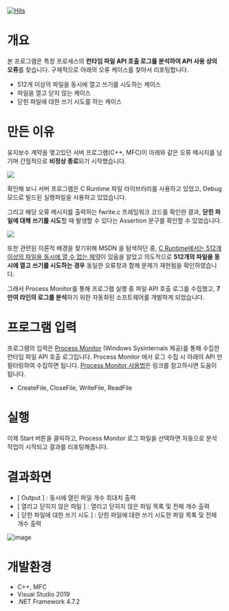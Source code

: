[![Hits](https://hits.seeyoufarm.com/api/count/incr/badge.svg?url=https%3A%2F%2Fgithub.com%2FJsing%2Ffile-operate-log-analyzer&count_bg=%2379C83D&title_bg=%23555555&icon=&icon_color=%23E7E7E7&title=hits&edge_flat=false)](https://hits.seeyoufarm.com)

# 개요
본 프로그램은 특정 프로세스의 **런타임 파일 API 호출 로그를 분석하여 API 사용 상의 오류**를 찾습니다. 구체적으로 아래의 오류 케이스를 찾아서 리포팅합니다.
- 512개 이상의 파일을 동시에 열고 쓰기를 시도하는 케이스 
- 파일을 열고 닫지 않는 케이스 
- 닫힌 파일에 대한 쓰기 시도를 하는 케이스

# 만든 이유 
유지보수 계약을 맺고있던 서버 프로그램(C++, MFC)이 아래와 같은 오류 메시지를 남기며 간헐적으로 **비정상 종료**되기 시작했습니다. 

![](https://images.velog.io/images/joosing/post/a43108da-c2cb-4f50-9c65-8dad44ad0dbd/image.png)

확인해 보니 서버 프로그램은 C Runtime 파일 라이브러리를 사용하고 있었고, Debug 모드로 빌드된 실행파일을 사용하고 있었습니다. 

그리고 해당 오류 메시지를 출력하는 fwrite.c 프레임워크 코드를 확인한 결과, **닫힌 파일에 대해 쓰기를 시도**할 때 발생할 수 있다는 Assertion 문구를 확인할 수 있었습니다. 

![](https://images.velog.io/images/joosing/post/267da9d2-1698-4883-b1ae-27046dcc6b84/image.png)

또한 관련된 이론적 배경을 찾기위해 MSDN 을 탐색하던 중, [C Runtime에서는 512개 이상의 파일을 동시에 열 수 없는 제약](https://docs.microsoft.com/en-us/cpp/c-runtime-library/reference/setmaxstdio?view=msvc-160&viewFallbackFrom=vs-2019#:~:text=By%20default%2C%20up%20to%20512,use%20of%20the%20_setmaxstdio%20function)이 있음을 알았고 의도적으로 **512개의 파일을 동시에 열고 쓰기를 시도하는 경우** 동일한 오류창과 함께 문제가 재현됨을 확인하였습니다. 

그래서 Process Monitor를 통해 프로그램 실행 중 파일 API 호출 로그를 수집했고, **7만여 라인의 로그를 분석**하기 위한 자동화된 소프트웨어를 개발하게 되었습니다. 


# 프로그램 입력
프로그램의 입력은 [Process Monitor](https://docs.microsoft.com/en-us/sysinternals/downloads/procmon) (Windows Sysinternals 제공)를 통해 수집한 런타임 파일 API 호출 로그입니다. Process Monitor 에서 로그 수집 시 아래의 API 만 필터링하여 수집하면 됩니다. [Process Monitor 사용법](https://velog.io/@joosing/Process-Monitor-ProcMon.exe-%ED%8A%B9%EC%A0%95-%ED%94%84%EB%A1%9C%EA%B7%B8%EB%9E%A8%EC%9D%B4-%EB%9F%B0%ED%83%80%EC%9E%84%EC%97%90-%ED%98%B8%EC%B6%9C%ED%95%98%EB%8A%94-Windows-API-%EB%AA%A8%EB%8B%88%ED%84%B0%EB%A7%81-%ED%95%98%EA%B8%B0)은 링크를 참고하시면 도움이  됩니다. 
- CreateFile, CloseFile, WriteFile, ReadFile

# 실행
이제 Start 버튼을 클릭하고, Process Monitor 로그 파일을 선택하면 자동으로 분석 작업이 시작되고 결과를 리포팅해줍니다. 

# 결과화면
- [ Output ] : 동시에 열린 파일 개수 최대치 출력
- [ 열리고 닫히지 않은 파일 ] : 열리고 닫히지 않은 파일 목록 및 전체 개수 출력
- [ 닫힌 파일에 대한 쓰기 시도 ] : 닫힌 파일에 대한 쓰기 시도한 파일 목록 및 전체 개수 출력

![image](https://user-images.githubusercontent.com/34666301/117637316-a713e900-b1bc-11eb-84db-102d3c3f6925.png)


# 개발환경 
- C++, MFC 
- Visual Studio 2019
- .NET Framework 4.7.2 

